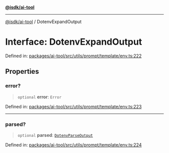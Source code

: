 [**@isdk/ai-tool**](../README.md)

***

[@isdk/ai-tool](../globals.md) / DotenvExpandOutput

# Interface: DotenvExpandOutput

Defined in: [packages/ai-tool/src/utils/prompt/template/env.ts:222](https://github.com/isdk/ai-tool.js/blob/83a1524a1644365964efc043a7a7991d8fd46b49/src/utils/prompt/template/env.ts#L222)

## Properties

### error?

> `optional` **error**: `Error`

Defined in: [packages/ai-tool/src/utils/prompt/template/env.ts:223](https://github.com/isdk/ai-tool.js/blob/83a1524a1644365964efc043a7a7991d8fd46b49/src/utils/prompt/template/env.ts#L223)

***

### parsed?

> `optional` **parsed**: [`DotenvParseOutput`](DotenvParseOutput.md)

Defined in: [packages/ai-tool/src/utils/prompt/template/env.ts:224](https://github.com/isdk/ai-tool.js/blob/83a1524a1644365964efc043a7a7991d8fd46b49/src/utils/prompt/template/env.ts#L224)
